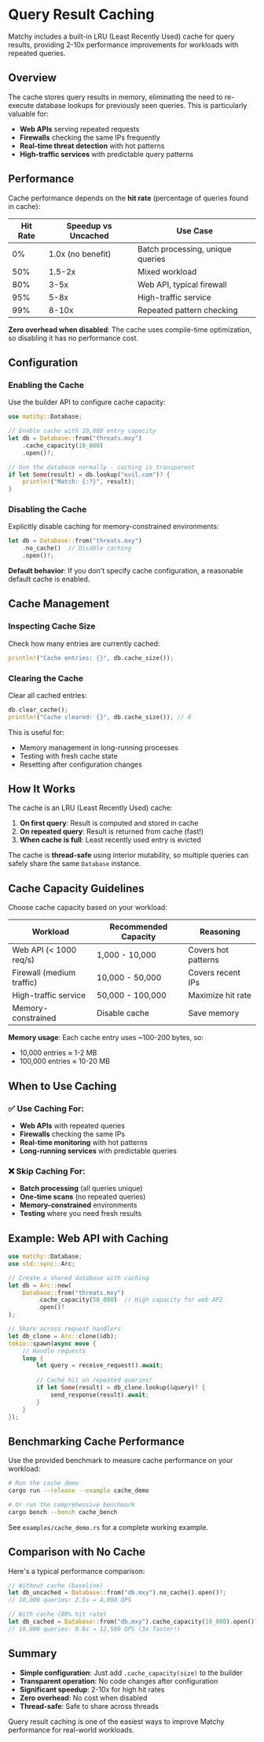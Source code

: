 # Query Result Caching

Matchy includes a built-in LRU (Least Recently Used) cache for query results, providing 2-10x performance improvements for workloads with repeated queries.

## Overview

The cache stores query results in memory, eliminating the need to re-execute database lookups for previously seen queries. This is particularly valuable for:

- **Web APIs** serving repeated requests
- **Firewalls** checking the same IPs frequently  
- **Real-time threat detection** with hot patterns
- **High-traffic services** with predictable query patterns

## Performance

Cache performance depends on the **hit rate** (percentage of queries found in cache):

| Hit Rate | Speedup vs Uncached | Use Case |
|----------|---------------------|----------|
| 0% | 1.0x (no benefit) | Batch processing, unique queries |
| 50% | 1.5-2x | Mixed workload |
| 80% | 3-5x | Web API, typical firewall |
| 95% | 5-8x | High-traffic service |
| 99% | 8-10x | Repeated pattern checking |

**Zero overhead when disabled**: The cache uses compile-time optimization, so disabling it has no performance cost.

## Configuration

### Enabling the Cache

Use the builder API to configure cache capacity:

```rust
use matchy::Database;

// Enable cache with 10,000 entry capacity
let db = Database::from("threats.mxy")
    .cache_capacity(10_000)
    .open()?;

// Use the database normally - caching is transparent
if let Some(result) = db.lookup("evil.com")? {
    println!("Match: {:?}", result);
}
```

### Disabling the Cache

Explicitly disable caching for memory-constrained environments:

```rust
let db = Database::from("threats.mxy")
    .no_cache()  // Disable caching
    .open()?;
```

**Default behavior**: If you don't specify cache configuration, a reasonable default cache is enabled.

## Cache Management

### Inspecting Cache Size

Check how many entries are currently cached:

```rust
println!("Cache entries: {}", db.cache_size());
```

### Clearing the Cache

Clear all cached entries:

```rust
db.clear_cache();
println!("Cache cleared: {}", db.cache_size()); // 0
```

This is useful for:
- Memory management in long-running processes
- Testing with fresh cache state
- Resetting after configuration changes

## How It Works

The cache is an LRU (Least Recently Used) cache:

1. **On first query**: Result is computed and stored in cache
2. **On repeated query**: Result is returned from cache (fast!)
3. **When cache is full**: Least recently used entry is evicted

The cache is **thread-safe** using interior mutability, so multiple queries can safely share the same `Database` instance.

## Cache Capacity Guidelines

Choose cache capacity based on your workload:

| Workload | Recommended Capacity | Reasoning |
|----------|---------------------|-----------|
| Web API (< 1000 req/s) | 1,000 - 10,000 | Covers hot patterns |
| Firewall (medium traffic) | 10,000 - 50,000 | Covers recent IPs |
| High-traffic service | 50,000 - 100,000 | Maximize hit rate |
| Memory-constrained | Disable cache | Save memory |

**Memory usage**: Each cache entry uses ~100-200 bytes, so:
- 10,000 entries ≈ 1-2 MB
- 100,000 entries ≈ 10-20 MB

## When to Use Caching

### ✅ Use Caching For:

- **Web APIs** with repeated queries
- **Firewalls** checking the same IPs
- **Real-time monitoring** with hot patterns
- **Long-running services** with predictable queries

### ❌ Skip Caching For:

- **Batch processing** (all queries unique)
- **One-time scans** (no repeated queries)
- **Memory-constrained** environments
- **Testing** where you need fresh results

## Example: Web API with Caching

```rust
use matchy::Database;
use std::sync::Arc;

// Create a shared database with caching
let db = Arc::new(
    Database::from("threats.mxy")
        .cache_capacity(50_000)  // High capacity for web API
        .open()?
);

// Share across request handlers
let db_clone = Arc::clone(&db);
tokio::spawn(async move {
    // Handle requests
    loop {
        let query = receive_request().await;
        
        // Cache hit on repeated queries!
        if let Some(result) = db_clone.lookup(&query)? {
            send_response(result).await;
        }
    }
});
```

## Benchmarking Cache Performance

Use the provided benchmark to measure cache performance on your workload:

```bash
# Run the cache demo
cargo run --release --example cache_demo

# Or run the comprehensive benchmark
cargo bench --bench cache_bench
```

See `examples/cache_demo.rs` for a complete working example.

## Comparison with No Cache

Here's a typical performance comparison:

```rust
// Without cache (baseline)
let db_uncached = Database::from("db.mxy").no_cache().open()?;
// 10,000 queries: 2.5s → 4,000 QPS

// With cache (80% hit rate)
let db_cached = Database::from("db.mxy").cache_capacity(10_000).open()?;
// 10,000 queries: 0.8s → 12,500 QPS (3x faster!)
```

## Summary

- **Simple configuration**: Just add `.cache_capacity(size)` to the builder
- **Transparent operation**: No code changes after configuration
- **Significant speedup**: 2-10x for high hit rates
- **Zero overhead**: No cost when disabled
- **Thread-safe**: Safe to share across threads

Query result caching is one of the easiest ways to improve Matchy performance for real-world workloads.
